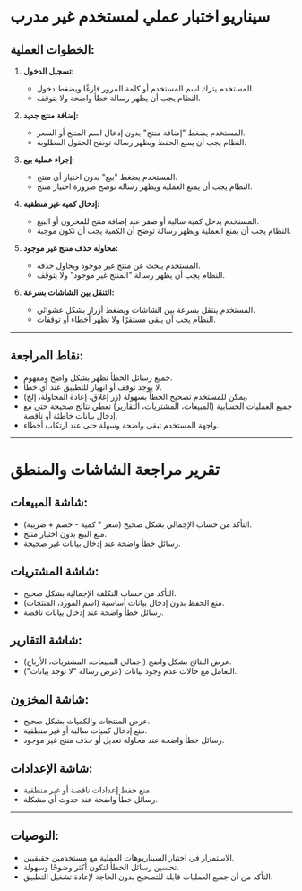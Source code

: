# سيناريو اختبار عملي لمستخدم غير مدرب

## الخطوات العملية:

1. **تسجيل الدخول:**

   - المستخدم يترك اسم المستخدم أو كلمة المرور فارغًا ويضغط دخول.
   - النظام يجب أن يظهر رسالة خطأ واضحة ولا يتوقف.

2. **إضافة منتج جديد:**

   - المستخدم يضغط "إضافة منتج" بدون إدخال اسم المنتج أو السعر.
   - النظام يجب أن يمنع الحفظ ويظهر رسالة توضح الحقول المطلوبة.

3. **إجراء عملية بيع:**

   - المستخدم يضغط "بيع" بدون اختيار أي منتج.
   - النظام يجب أن يمنع العملية ويظهر رسالة توضح ضرورة اختيار منتج.

4. **إدخال كمية غير منطقية:**

   - المستخدم يدخل كمية سالبة أو صفر عند إضافة منتج للمخزون أو البيع.
   - النظام يجب أن يمنع العملية ويظهر رسالة توضح أن الكمية يجب أن تكون موجبة.

5. **محاولة حذف منتج غير موجود:**

   - المستخدم يبحث عن منتج غير موجود ويحاول حذفه.
   - النظام يجب أن يظهر رسالة "المنتج غير موجود" ولا يتوقف.

6. **التنقل بين الشاشات بسرعة:**
   - المستخدم ينتقل بسرعة بين الشاشات ويضغط أزرار بشكل عشوائي.
   - النظام يجب أن يبقى مستقرًا ولا تظهر أخطاء أو توقفات.

---

## نقاط المراجعة:

- جميع رسائل الخطأ تظهر بشكل واضح ومفهوم.
- لا يوجد توقف أو انهيار للتطبيق عند أي خطأ.
- يمكن للمستخدم تصحيح الخطأ بسهولة (زر إغلاق، إعادة المحاولة، إلخ).
- جميع العمليات الحسابية (المبيعات، المشتريات، التقارير) تعطي نتائج صحيحة حتى مع إدخال بيانات خاطئة أو ناقصة.
- واجهة المستخدم تبقى واضحة وسهلة حتى عند ارتكاب أخطاء.

---

# تقرير مراجعة الشاشات والمنطق

## شاشة المبيعات:

- التأكد من حساب الإجمالي بشكل صحيح (سعر \* كمية - خصم + ضريبة).
- منع البيع بدون اختيار منتج.
- رسائل خطأ واضحة عند إدخال بيانات غير صحيحة.

## شاشة المشتريات:

- التأكد من حساب التكلفة الإجمالية بشكل صحيح.
- منع الحفظ بدون إدخال بيانات أساسية (اسم المورد، المنتجات).
- رسائل خطأ واضحة عند إدخال بيانات ناقصة.

## شاشة التقارير:

- عرض النتائج بشكل واضح (إجمالي المبيعات، المشتريات، الأرباح).
- التعامل مع حالات عدم وجود بيانات (عرض رسالة "لا توجد بيانات").

## شاشة المخزون:

- عرض المنتجات والكميات بشكل صحيح.
- منع إدخال كميات سالبة أو غير منطقية.
- رسائل خطأ واضحة عند محاولة تعديل أو حذف منتج غير موجود.

## شاشة الإعدادات:

- منع حفظ إعدادات ناقصة أو غير منطقية.
- رسائل خطأ واضحة عند حدوث أي مشكلة.

---

## التوصيات:

- الاستمرار في اختبار السيناريوهات العملية مع مستخدمين حقيقيين.
- تحسين رسائل الخطأ لتكون أكثر وضوحًا وسهولة.
- التأكد من أن جميع العمليات قابلة للتصحيح بدون الحاجة لإعادة تشغيل التطبيق.
